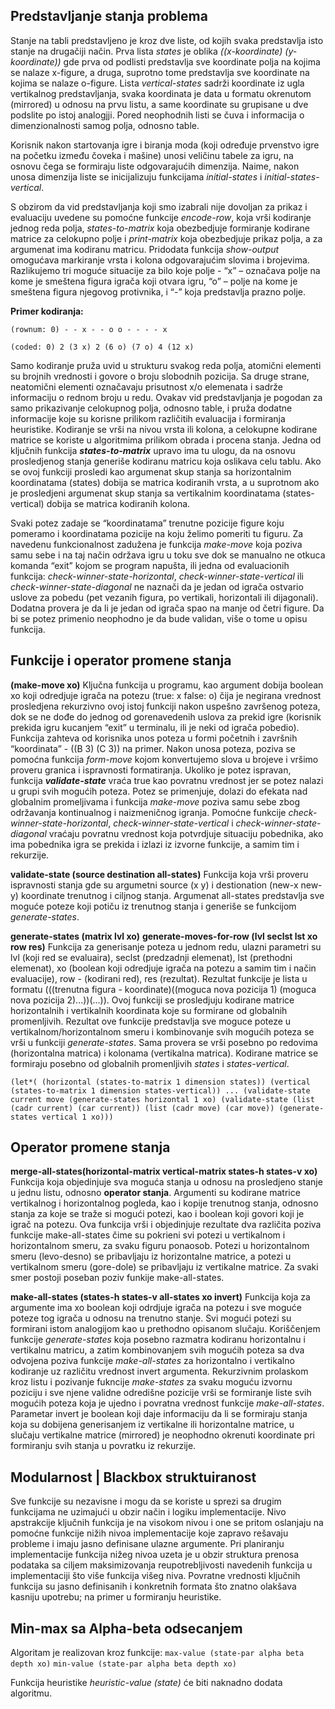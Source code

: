 ## Predstavljanje stanja problema
Stanje na tabli predstavljeno je kroz dve liste, od kojih svaka predstavlja isto stanje na drugačiji način. Prva lista *states* je oblika *((x-koordinate) (y-koordinate))* gde prva od podlisti predstavlja sve koordinate polja na kojima se nalaze x-figure, a druga, suprotno tome predstavlja sve koordinate na kojima se nalaze o-figure. Lista *vertical-states* sadrži koordinate iz ugla vertikalnog predstavljanja, svaka koordinata je data u formatu okrenutom (mirrored) u odnosu na prvu listu, a same koordinate su grupisane u dve podslite po istoj analogjji. Pored neophodnih listi se čuva i informacija o dimenzionalnosti samog polja, odnosno table.

Korisnik nakon startovanja igre i biranja moda (koji određuje prvenstvo igre na početku između čoveka i mašine) unosi veličinu tabele za igru, na osnovu čega se formiraju liste odgovarajućih dimenzija. Naime, nakon unosa dimenzija liste se inicijalizuju funkcijama *initial-states* i *initial-states-vertical*.

S obzirom da vid predstavljanja koji smo izabrali nije dovoljan za prikaz i evaluaciju uvedene su pomoćne funkcije *encode-row*, koja vrši kodiranje jednog reda polja, *states-to-matrix* koja obezbedjuje formiranje kodirane matrice za celokupno polje i *print-matrix* koja obezbedjuje prikaz polja, a za argumenat ima kodiranu matricu. Pridodata funkcija *show-output* omogućava markiranje vrsta i kolona odgovarajućim slovima i brojevima. Razlikujemo tri moguće situacije za bilo koje polje - “x” – označava polje na kome je smeštena figura igrača koji otvara igru, “o” – polje na kome je smeštena figura njegovog protivnika, i “-” koja predstavlja prazno polje.

**Primer kodiranja:**

`(rownum: 0) - - x - - o o - - - - x`

`(coded: 0) 2 (3 x) 2 (6 o) (7 o) 4 (12 x)`

Samo kodiranje pruža uvid u strukturu svakog reda polja, atomični elementi su brojnih vrednosti i govore o broju slobodnih pozicija. Sa druge strane, neatomični elementi označavaju prisutnost x/o elemenata i sadrže informaciju o rednom broju u redu. Ovakav vid predstavljanja je pogodan za samo prikazivanje celokupnog polja, odnosno table, i pruža dodatne informacije koje su korisne prilikom različitih evaluacija i formiranja heuristike. Kodiranje se vrši na nivou vrsta ili kolona, a celokupne kodirane matrice se koriste u algoritmima prilikom obrada i procena stanja. Jedna od ključnih funkcija ***states-to-matrix*** upravo ima tu ulogu, da na osnovu prosledjenog stanja generiše kodiranu matricu koja oslikava celu tablu. Ako se ovoj funkciji prosledi kao argumenat skup stanja sa horizontalnim koordinatama (states) dobija se matrica kodiranih vrsta, a u suprotnom ako je prosledjeni argumenat skup stanja sa vertikalnim koordinatama (states-vertical) dobija se matrica kodiranih kolona.

Svaki potez zadaje se “koordinatama” trenutne pozicije figure koju pomeramo i koordinatama pozicije na koju želimo pomeriti tu figuru. Za navedenu funkcionalnost zadužena je funkcija *make-move* koja poziva samu sebe i na taj način održava igru u toku sve dok se manualno ne otkuca komanda “exit” kojom se program napušta, ili jedna od evaluacionih funkcija: *check-winner-state-horizontal*, *check-winner-state-vertical* ili *check-winner-state-diagonal* ne naznači da je jedan od igrača ostvario uslove za pobedu (pet vezanih figura, po vertikali, horizontali ili dijagonali). Dodatna provera je da li je jedan od igrača spao na manje od četri figure. Da bi se potez primenio neophodno je da bude validan, više o tome u opisu funkcija.

## Funkcije i operator promene stanja

**(make-move xo)**
Ključna funkcija u programu, kao argument dobija boolean xo koji odredjuje igrača na potezu (true: x false: o) čija je negirana vrednost prosledjena rekurzivno ovoj istoj funkciji nakon uspešno završenog poteza, dok se ne dođe do jednog od gorenavedenih uslova za prekid igre (korisnik prekida igru kucanjem “exit” u terminalu, ili je neki od igrača pobedio). Funkcija zahteva od korisnika unos poteza u formi početnih i završnih “koordinata” - ((B 3) (C 3)) na primer. Nakon unosa poteza, poziva se pomoćna funkcija *form-move* kojom konvertujemo slova u brojeve i vršimo proveru granica i ispravnosti formatiranja. Ukoliko je potez ispravan, funkcija ***validate-state*** vraća true kao povratnu vrednost jer se potez nalazi u grupi svih mogućih poteza. Potez se primenjuje, dolazi do efekata nad globalnim promeljivama i funkcija *make-move* poziva samu sebe zbog održavanja kontinualnog i naizmeničnog igranja. Pomoćne funkcije *check-winner-state-horizontal*, *check-winner-state-vertical* i *check-winner-state-diagonal* vraćaju povratnu vrednost koja potvrdjuje situaciju pobednika, ako ima pobednika igra se prekida i izlazi iz izvorne funkcije, a samim tim i rekurzije.

**validate-state (source destination all-states)**
Funkcija koja vrši proveru ispravnosti stanja gde su argumetni source (x y) i destionation (new-x new-y) koordinate trenutnog i ciljnog stanja. Argumenat all-states predstavlja sve moguće poteze koji potiču iz trenutnog stanja i generiše se funkcijom *generate-states*.


**generate-states (matrix lvl xo)**
**generate-moves-for-row (lvl seclst lst xo row res)**
Funkcija za generisanje poteza u jednom redu, ulazni parametri su lvl (koji red se evaluaira), seclst (predzadnji elemenat), lst (prethodni elemenat), xo (boolean koji odredjuje igrača na potezu a samim tim i način evaluacije), row - (kodirani red), res (rezultat). Rezultat funkcije je lista u formatu (((trenutna figura - koordinate)((moguca nova pozicija 1) (moguca nova pozicija 2)...))(...)). Ovoj funkciji se prosledjuju kodirane matrice horizontalnih i vertikalnih koordinata koje su formirane od globalnih promenljivih. Rezultat ove funkcije predstavlja sve moguce poteze u vertikalnom/horizontalnom smeru i kombinovanje svih mogućih poteza se vrši u funkciji *generate-states*. Sama provera se vrši posebno po redovima (horizontalna matrica) i kolonama (vertikalna matrica). Kodirane matrice se formiraju posebno od globalnih promenljivih *states* i *states-vertical*.

`(let*(
(horizontal (states-to-matrix 1 dimension states))
(vertical (states-to-matrix 1 dimension states-vertical))
...
(validate-state current move (generate-states horizontal 1 xo)
(validate-state (list (cadr current) (car current)) (list (cadr move) (car move)) (generate-states vertical 1 xo)))`

## Operator promene stanja

**merge-all-states(horizontal-matrix vertical-matrix states-h states-v xo)**
Funkcija koja objedinjuje sva moguća stanja u odnosu na prosledjeno stanje u jednu listu, odnosno **operator stanja**. Argumenti su kodirane matrice vertikalnog i horizontalnog pogleda, kao i kopije trenutnog stanja, odnosno stanja za koje se traže si mogući potezi, kao i boolean koji govori koji je igrač na potezu. Ova funkcija vrši i objedinjuje rezultate dva različita poziva funkcije make-all-states čime su pokrieni svi potezi u vertikalnom i horizontalnom smeru, za svaku figuru ponaosob. Potezi u horizontalnom smeru (levo-desno) se pribavljaju iz horizontalne matrice, a potezi u vertikalnom smeru (gore-dole) se pribavljaju iz vertikalne matrice. Za svaki smer postoji poseban poziv funkije make-all-states.

**make-all-states (states-h states-v all-states xo invert)**
Funkcija koja za argumente ima xo boolean koji odrdjuje igrača na potezu i sve moguće poteze tog igrača u odnosu na trenutno stanje. Svi mogući potezi su formirani istom analogijom kao u prethodno opisanom slučaju. Koriščenjem funkcije *generate-states* koja posebno razmatra kodiranu horizontalnu i vertikalnu matricu, a zatim kombinovanjem svih mogućih poteza sa dva odvojena poziva funkcije *make-all-states* za horizontalno i vertikalno kodiranje uz različitu vrednost invert argumenta. Rekurzivnim prolaskom kroz listu i pozivanje fukncije *make-states* za svaku moguću izvornu poziciju i sve njene validne odredišne pozicije vrši se formiranje liste svih mogućih poteza koja je ujedno i povratna vrednost funkcije *make-all-states*. Parametar invert je boolean koji daje informaciju da li se formiraju stanja koja su dobijena generisanjem iz vertikalne ili horizontalne matrice, u slučaju vertikalne matrice (mirrored) je neophodno okrenuti koordinate pri formiranju svih stanja u povratku iz rekurzije.

## Modularnost | Blackbox struktuiranost
Sve funkcije su nezavisne i mogu da se koriste u sprezi sa drugim funkcijama ne uzimajući u obzir način i logiku implementacije. Nivo apstrakcije ključnih funkcija je na visokom nivou i one se pritom oslanjaju na pomoćne funkcije nižih nivoa implementacije koje zapravo rešavaju probleme i imaju jasno definisane ulazne argumente. Pri planiranju implementacije funkcija nižeg nivoa uzeta je u obzir struktura prenosa podataka sa ciljem maksimizovanja reupotrebljivosti navedenih funkcija u implementaciji što više funkcija višeg niva. Povratne vrednosti ključnih funkcija su jasno definisanih i konkretnih formata što znatno olakšava kasniju upotrebu; na primer u formiranju heuristike.


## Min-max sa Alpha-beta odsecanjem

Algoritam je realizovan kroz funkcije:
`max-value (state-par alpha beta depth xo)`
`min-value (state-par alpha beta depth xo)`

Funkcija heuristike *heuristic-value (state)* će biti naknadno dodata algoritmu.
